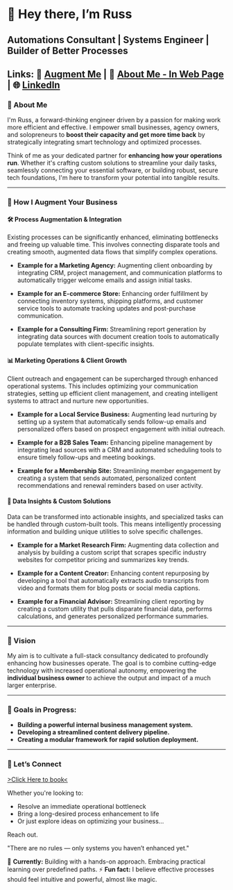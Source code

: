 # 👋 Hey there, I’m Russ

**Automations Consultant | Systems Engineer | Builder of Better Processes**  
---
 **Links:** 🚀 [Augment Me](https://russ-bytes.github.io/augment/) | 💼 [About Me - In Web Page](https://russ-bytes.github.io/Profile/) | 🌐 [LinkedIn](https://www.linkedin.com/in/russel-van-niekerk-a3321423/)
---

### 🧠 About Me

I'm Russ, a forward-thinking engineer driven by a passion for making work more efficient and effective. I empower small businesses, agency owners, and solopreneurs to **boost their capacity and get more time back** by strategically integrating smart technology and optimized processes.

Think of me as your dedicated partner for **enhancing how your operations run**. Whether it's crafting custom solutions to streamline your daily tasks, seamlessly connecting your essential software, or building robust, secure tech foundations, I'm here to transform your potential into tangible results.

---

### 🔧 How I Augment Your Business

#### 🛠️ Process Augmentation & Integration

Existing processes can be significantly enhanced, eliminating bottlenecks and freeing up valuable time. This involves connecting disparate tools and creating smooth, augmented data flows that simplify complex operations.


* **Example for a Marketing Agency:** Augmenting client onboarding by integrating CRM, project management, and communication platforms to automatically trigger welcome emails and assign initial tasks.
  
* **Example for an E-commerce Store:** Enhancing order fulfillment by connecting inventory systems, shipping platforms, and customer service tools to automate tracking updates and post-purchase communication.
  
* **Example for a Consulting Firm:** Streamlining report generation by integrating data sources with document creation tools to automatically populate templates with client-specific insights.



#### 📊 Marketing Operations & Client Growth

Client outreach and engagement can be supercharged through enhanced operational systems. This includes optimizing your communication strategies, setting up efficient client management, and creating intelligent systems to attract and nurture new opportunities.

* **Example for a Local Service Business:** Augmenting lead nurturing by setting up a system that automatically sends follow-up emails and personalized offers based on prospect engagement with initial outreach.

* **Example for a B2B Sales Team:** Enhancing pipeline management by integrating lead sources with a CRM and automated scheduling tools to ensure timely follow-ups and meeting bookings.
  
* **Example for a Membership Site:** Streamlining member engagement by creating a system that sends automated, personalized content recommendations and renewal reminders based on user activity.



#### 🧪 Data Insights & Custom Solutions

Data can be transformed into actionable insights, and specialized tasks can be handled through custom-built tools. This means intelligently processing information and building unique utilities to solve specific challenges.

* **Example for a Market Research Firm:** Augmenting data collection and analysis by building a custom script that scrapes specific industry websites for competitor pricing and summarizes key trends.
  
* **Example for a Content Creator:** Enhancing content repurposing by developing a tool that automatically extracts audio transcripts from video and formats them for blog posts or social media captions.
  
* **Example for a Financial Advisor:** Streamlining client reporting by creating a custom utility that pulls disparate financial data, performs calculations, and generates personalized performance summaries.

---

### 🧭 Vision

My aim is to cultivate a full-stack consultancy dedicated to profoundly enhancing how businesses operate. The goal is to combine cutting-edge technology with increased operational autonomy, empowering the **individual business owner** to achieve the output and impact of a much larger enterprise.

---

### 🎯 Goals in Progress:

* **Building a powerful internal business management system.**
* **Developing a streamlined content delivery pipeline.**
* **Creating a modular framework for rapid solution deployment.**

---

### 💬 Let’s Connect
[>Click Here to book<](https://cal.com/russvn/aiaudit)

Whether you're looking to:

* Resolve an immediate operational bottleneck
* Bring a long-desired process enhancement to life
* Or just explore ideas on optimizing your business...

Reach out.

"There are no rules — only systems you haven’t enhanced yet."

👀 **Currently:** Building with a hands-on approach. Embracing practical learning over predefined paths.
⚡ **Fun fact:** I believe effective processes should feel intuitive and powerful, almost like magic.

